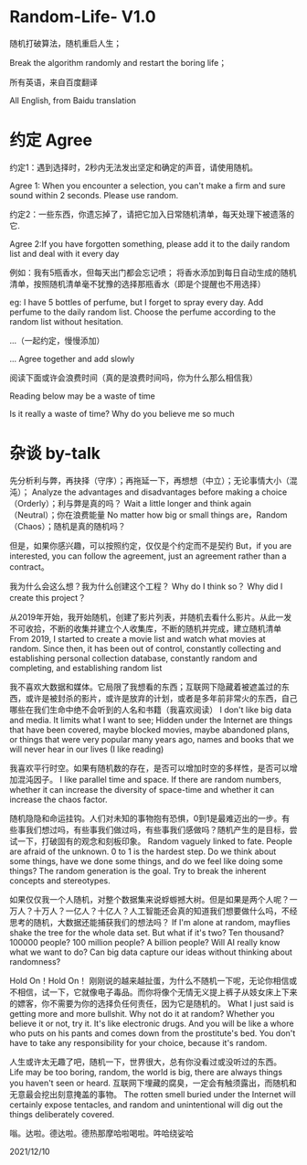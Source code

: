 # Random-Life- V1.0
随机打破算法，随机重启人生；

Break the algorithm randomly and restart the boring life；

所有英语，来自百度翻译

All English, from Baidu translation

# 约定 Agree
约定1：遇到选择时，2秒内无法发出坚定和确定的声音，请使用随机。

Agree 1: When you encounter a selection, you can't make a firm and sure sound within 2 seconds. Please use random.

约定2：一些东西，你遗忘掉了，请把它加入日常随机清单，每天处理下被遗落的它.

Agree 2:If you have forgotten something, please add it to the daily random list and deal with it every day

例如：我有5瓶香水，但每天出门都会忘记喷； 将香水添加到每日自动生成的随机清单，按照随机清单毫不犹豫的选择那瓶香水（即是个提醒也不用选择）

eg: I have 5 bottles of perfume, but I forget to spray every day. Add perfume to the daily random list. Choose the perfume according to the random list without hesitation.

...（一起约定，慢慢添加）

... Agree together and add slowly


阅读下面或许会浪费时间（真的是浪费时间吗，你为什么那么相信我）

Reading below may be a waste of time

Is it really a waste of time? Why do you believe me so much

 
# 杂谈 by-talk
先分析利与弊，再抉择（守序）；再拖延一下，再想想（中立）；无论事情大小（混沌）；
Analyze the advantages and disadvantages before making a choice（Orderly）；利与弊是真的吗？
Wait a little longer and think again（Neutral）；你在浪费能量
No matter how big or small things are，Random（Chaos）；随机是真的随机吗？

但是，如果你感兴趣，可以按照约定，仅仅是个约定而不是契约
But，if you are interested, you can follow the agreement, just an agreement rather than a contract。

我为什么会这么想？我为什么创建这个工程？
Why do I think so？ Why did I create this project？

从2019年开始，我开始随机，创建了影片列表，并随机去看什么影片。从此一发不可收拾，不断的收集并建立个人收集库，不断的随机并完成，建立随机清单
From 2019, I started to create a movie list and watch what movies at random. 
Since then, it has been out of control, constantly collecting and establishing personal collection database, constantly random and completing, and establishing random list

我不喜欢大数据和媒体。它局限了我想看的东西；互联网下隐藏着被遮盖过的东西，或许是被封杀的影片，或许是放弃的计划，或者是多年前非常火的东西，自己哪些在我们生命中绝不会听到的人名和书籍（我喜欢阅读）
I don't like big data and media. It limits what I want to see; Hidden under the Internet are things that have been covered, maybe blocked movies, maybe abandoned plans, or things that were very popular many years ago, names and books that we will never hear in our lives (I like reading)

我喜欢平行时空。如果有随机数的存在，是否可以增加时空的多样性，是否可以增加混沌因子。
I like parallel time and space. If there are random numbers, whether it can increase the diversity of space-time and whether it can increase the chaos factor.

随机隐隐和命运挂钩。人们对未知的事物抱有恐惧，0到1是最难迈出的一步。有些事我们想过吗，有些事我们做过吗，有些事我们感做吗？随机产生的是目标，尝试一下，打破固有的观念和刻板印象。
Random vaguely linked to fate. People are afraid of the unknown. 0 to 1 is the hardest step. Do we think about some things, have we done some things, and do we feel like doing some things? The random generation is the goal. Try to break the inherent concepts and stereotypes.

如果仅仅我一个人随机，对整个数据集来说蜉蝣撼大树。但是如果是两个人呢？一万人？十万人？一亿人？十亿人？人工智能还会真的知道我们想要做什么吗，不经思考的随机，大数据还能捕获我们的想法吗？
If I'm alone at random, mayflies shake the tree for the whole data set. But what if it's two? Ten thousand? 100000 people? 100 million people? A billion people? Will AI really know what we want to do? Can big data capture our ideas without thinking about randomness?

Hold On！Hold On！
刚刚说的越来越扯蛋，为什么不随机一下呢，无论你相信或不相信，试一下，它就像电子毒品。而你将像个无情无义提上裤子从妓女床上下来的嫖客，你不需要为你的选择负任何责任，因为它是随机的。
What I just said is getting more and more bullshit. Why not do it at random? Whether you believe it or not, try it. It's like electronic drugs. And you will be like a whore who puts on his pants and comes down from the prostitute's bed. You don't have to take any responsibility for your choice, because it's random.

人生或许太无趣了吧，随机一下，世界很大，总有你没看过或没听过的东西。
Life may be too boring, random, the world is big, there are always things you haven't seen or heard.
互联网下埋藏的腐臭，一定会有触须露出，而随机和无意最会挖出刻意掩盖的事物。
The rotten smell buried under the Internet will certainly expose tentacles, and random and unintentional will dig out the things deliberately covered.

嗡。达啦。德达啦。德热那摩哈啦喝啦。吽哈绕娑哈

2021/12/10
